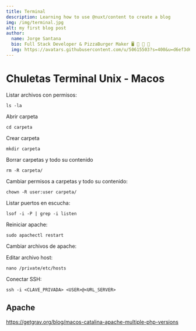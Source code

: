```yaml
---
title: Terminal
description: Learning how to use @nuxt/content to create a blog
img: /img/terminal.jpg
alt: my first blog post
author:
  name: Jorge Santana
  bio: Full Stack Developer & PizzaBurger Maker 🖥️ 🍕 🍔 🎸
  img: https://avatars.githubusercontent.com/u/50615503?s=400&u=d6ef3d6548024516b1ca246386958bf32843607c&v=4
---
```

# Chuletas Terminal Unix - Macos

Listar archivos con permisos:

`ls -la`

Abrir carpeta

`cd carpeta`

Crear carpeta

`mkdir carpeta`

Borrar carpetas y todo su contenido

`rm -R carpeta/`

Cambiar permisos a carpetas y todo su contenido:

`chown -R user:user carpeta/`

Listar puertos en escucha:

`lsof -i -P | grep -i listen`

Reiniciar apache:

`sudo apachectl restart`

Cambiar archivos de apache:

Editar archivo host:

`nano /private/etc/hosts`

Conectar SSH:

`ssh -i <CLAVE_PRIVADA> <USER>@<URL_SERVER>`

## Apache

https://getgrav.org/blog/macos-catalina-apache-multiple-php-versions
